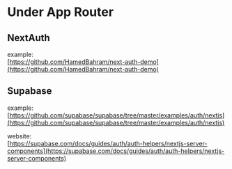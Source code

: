 # Under App Router

## NextAuth

example:  
[https://github.com/HamedBahram/next-auth-demo](https://github.com/HamedBahram/next-auth-demo)

## Supabase

example:  
[https://github.com/supabase/supabase/tree/master/examples/auth/nextjs](https://github.com/supabase/supabase/tree/master/examples/auth/nextjs)

website:  
[https://supabase.com/docs/guides/auth/auth-helpers/nextjs-server-components](https://supabase.com/docs/guides/auth/auth-helpers/nextjs-server-components)
